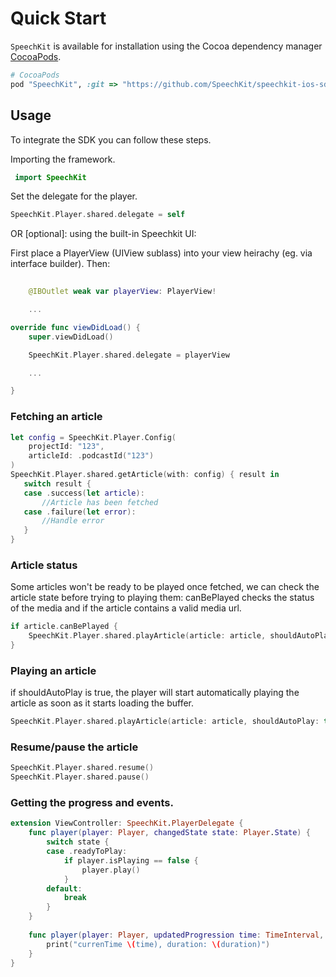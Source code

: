 # Quick Start

`SpeechKit` is available for installation using the Cocoa dependency manager [CocoaPods](http://cocoapods.org/). 

```ruby
# CocoaPods
pod "SpeechKit", :git => "https://github.com/SpeechKit/speechkit-ios-sdk-public.git"
```

## Usage

To integrate the SDK you can follow these steps.

Importing the framework.
``` Swift
 import SpeechKit
```

Set the delegate for the player.

``` Swift
SpeechKit.Player.shared.delegate = self
```

OR [optional]: using the built-in Speechkit UI:

First place a PlayerView (UIView sublass) into your view heirachy (eg. via interface builder). Then:
``` Swift
    
    @IBOutlet weak var playerView: PlayerView!

    ...

override func viewDidLoad() {
    super.viewDidLoad()

    SpeechKit.Player.shared.delegate = playerView

    ...

}
```

### Fetching an article 

``` Swift
let config = SpeechKit.Player.Config(
    projectId: "123",
    articleId: .podcastId("123")
)
SpeechKit.Player.shared.getArticle(with: config) { result in
   switch result {
   case .success(let article):
       //Article has been fetched
   case .failure(let error):
       //Handle error
   }
}
```


### Article status

Some articles won't be ready to be played once fetched, we can check the article state before trying to playing them:
canBePlayed checks the status of the media and if the article contains a valid media url.

``` Swift
if article.canBePlayed {
    SpeechKit.Player.shared.playArticle(article: article, shouldAutoPlay: true)
}
```


### Playing an article

if shouldAutoPlay is true, the player will start automatically playing the article as soon as it starts loading the buffer.

``` Swift
SpeechKit.Player.shared.playArticle(article: article, shouldAutoPlay: true)
```


### Resume/pause the article

``` Swift
SpeechKit.Player.shared.resume()
SpeechKit.Player.shared.pause()
```


### Getting the progress and events.

``` Swift
extension ViewController: SpeechKit.PlayerDelegate {
    func player(player: Player, changedState state: Player.State) {
        switch state {
        case .readyToPlay:
            if player.isPlaying == false {
                player.play()
            }
        default:
            break
        }
    }
    
    func player(player: Player, updatedProgression time: TimeInterval, duration: TimeInterval) {
        print("currenTime \(time), duration: \(duration)")
    }
}
```
